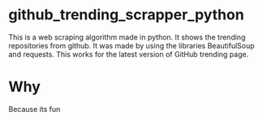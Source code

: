 # github_trending_scrapper_python
This is a web scraping algorithm made in python. It shows the
trending repositories from github.
It was made by using the libraries BeautifulSoup and requests.
This works for the latest version of GitHub trending page.
# Why
Because its fun
